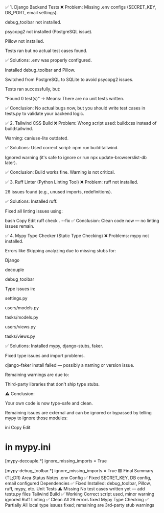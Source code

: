 ✅ 1. Django Backend Tests
❌ Problem:
Missing .env configs (SECRET_KEY, DB_PORT, email settings).

debug_toolbar not installed.

psycopg2 not installed (PostgreSQL issue).

Pillow not installed.

Tests ran but no actual test cases found.

✅ Solutions:
.env was properly configured.

Installed debug_toolbar and Pillow.

Switched from PostgreSQL to SQLite to avoid psycopg2 issues.

Tests ran successfully, but:

"Found 0 test(s)" → Means: There are no unit tests written.

✅ Conclusion: No actual bugs now, but you should write test cases in tests.py to validate your backend logic.

✅ 2. Tailwind CSS Build
❌ Problem:
Wrong script used: build:css instead of build:tailwind.

Warning: caniuse-lite outdated.

✅ Solutions:
Used correct script: npm run build:tailwind.

Ignored warning (it's safe to ignore or run npx update-browserslist-db later).

✅ Conclusion: Build works fine. Warning is not critical.

✅ 3. Ruff Linter (Python Linting Tool)
❌ Problem:
ruff not installed.

26 issues found (e.g., unused imports, redefinitions).

✅ Solutions:
Installed ruff.

Fixed all linting issues using:

bash
Copy
Edit
ruff check . --fix
✅ Conclusion: Clean code now — no linting issues remain.

✅ 4. Mypy Type Checker (Static Type Checking)
❌ Problems:
mypy not installed.

Errors like Skipping analyzing due to missing stubs for:

Django

decouple

debug_toolbar

Type issues in:

settings.py

users/models.py

tasks/models.py

users/views.py

tasks/views.py

✅ Solutions:
Installed mypy, django-stubs, faker.

Fixed type issues and import problems.

django-faker install failed — possibly a naming or version issue.

Remaining warnings are due to:

Third-party libraries that don't ship type stubs.

⚠️ Conclusion:

Your own code is now type-safe and clean.

Remaining issues are external and can be ignored or bypassed by telling mypy to ignore those modules:

ini
Copy
Edit

# in mypy.ini

[mypy-decouple.*]
ignore_missing_imports = True

[mypy-debug_toolbar.*]
ignore_missing_imports = True
🟩 Final Summary (TL;DR)
Area Status Notes
.env Config ✅ Fixed SECRET_KEY, DB config, email configured
Dependencies ✅ Fixed Installed: debug_toolbar, Pillow, ruff, mypy, etc.
Unit Tests ⚠️ Missing No test cases written yet — add tests.py files
Tailwind Build ✅ Working Correct script used, minor warning ignored
Ruff Linting ✅ Clean All 26 errors fixed
Mypy Type Checking ✅ Partially All local type issues fixed; remaining are 3rd-party stub warnings
